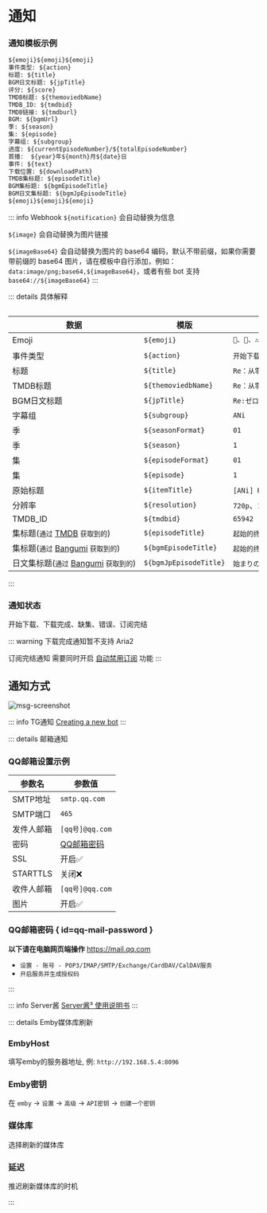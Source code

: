 # 通知

### 通知模板示例

```txt
${emoji}${emoji}${emoji}
事件类型: ${action}
标题: ${title}
BGM日文标题: ${jpTitle}
评分: ${score}
TMDB标题: ${themoviedbName}
TMDB_ID: ${tmdbid}
TMDB链接: ${tmdburl}
BGM: ${bgmUrl}
季: ${season}
集: ${episode}
字幕组: ${subgroup}
进度: ${currentEpisodeNumber}/${totalEpisodeNumber}
首播:  ${year}年${month}月${date}日
事件: ${text}
下载位置: ${downloadPath}
TMDB集标题: ${episodeTitle}
BGM集标题: ${bgmEpisodeTitle}
BGM日文集标题: ${bgmJpEpisodeTitle}
${emoji}${emoji}${emoji}
```

::: info Webhook
`${notification}` 会自动替换为信息

`${image}` 会自动替换为图片链接

`${imageBase64}` 会自动替换为图片的 base64 编码，默认不带前缀，如果你需要带前缀的 base64 图片，请在模板中自行添加，例如：`data:image/png;base64,${imageBase64}`，或者有些 bot 支持 `base64://${imageBase64}`
:::

::: details 具体解释

<div style="overflow-x: auto;">
<div style="width: 1200px;">

| 数据                                                   | 模版                     | 结果示例                                                                    |  
|------------------------------------------------------|------------------------|-------------------------------------------------------------------------|
| Emoji                                                | `${emoji}`             | `🎈、🎉、⚠、❌、🙌、🎊、🐟`                                                    |
| 事件类型                                                 | `${action}`            | `开始下载、下载完成、缺少集数、发生错误、OpenList上传通知、订阅完结、摸鱼检测`                            |
| 标题                                                   | `${title}`             | `Re：从零开始的异世界生活`                                                         |  
| TMDB标题                                               | `${themoviedbName}`    | `Re：从零开始的异世界生活`                                                         |  
| BGM日文标题                                              | `${jpTitle}`           | `Re:ゼロから始める異世界生活`                                                       |  
| 字幕组                                                  | `${subgroup}`          | `ANi`                                                                   |   
| 季                                                    | `${seasonFormat}`      | `01`                                                                    |   
| 季                                                    | `${season}`            | `1`                                                                     |  
| 集                                                    | `${episodeFormat}`     | `01`                                                                    |  
| 集                                                    | `${episode}`           | `1`                                                                     |  
| 原始标题                                                 | `${itemTitle}`         | `[ANi] Re：从零开始的异世界生活 第三季 - 01 [1080P][Baha][WEB-DL][AAC AVC][CHT][MP4]` |  
| 分辨率                                                  | `${resolution}`        | `720p`、`1080p`、`2160p`                                                  |
| TMDB_ID                                              | `${tmdbid}`            | `65942`                                                                 |
| 集标题(`通过` [TMDB](https://www.themoviedb.org/) `获取到的`) | `${episodeTitle}`      | `起始的终结与终结的起始`、`再会的魔女`、`从零开始的异世界生活`                                      |
| 集标题(`通过` [Bangumi](https://bgm.tv/) `获取到的`)          | `${bgmEpisodeTitle}`   | `起始的终结与终结的起始`、`再会的魔女`、`从零开始的异世界生活`                                      |
| 日文集标题(`通过` [Bangumi](https://bgm.tv/) `获取到的`)        | `${bgmJpEpisodeTitle}` | `始まりの終わりと終わりの始まり`、`再会の魔女`、`ゼロから始まる異世界生活`                                |

</div>
</div>
:::

### 通知状态

开始下载、下载完成、缺集、错误、订阅完结

::: warning
下载完成通知暂不支持 Aria2

订阅完结通知 需要同时开启 [自动禁用订阅](/config/basic/rss#自动禁用订阅) 功能
:::

## 通知方式

<img src="/screenshot/286fd4f8eb5e70a8664b2f63ef5f18ef-msg-screenshot.webp" alt="msg-screenshot" id="msg-screenshot">

::: info TG通知
[Creating a new bot](https://core.telegram.org/bots/features#botfather:~:text=and%20managing%20bots.-,Creating%20a%20new%20bot,-Use%20the%20/newbot)
:::

::: details 邮箱通知

### QQ邮箱设置示例

| 参数名      | 参数值                         |
|----------|-----------------------------|
| SMTP地址   | `smtp.qq.com`               |
| SMTP端口   | `465`                       |
| 发件人邮箱    | `[qq号]@qq.com`              |
| 密码       | [QQ邮箱密码](#qq-mail-password) |
| SSL      | 开启✅                         |
| STARTTLS | 关闭❌                         |
| 收件人邮箱    | `[qq号]@qq.com`              |
| 图片       | 开启✅                         |

### QQ邮箱密码 { id=qq-mail-password }

**以下请在电脑网页端操作** <https://mail.qq.com>

- `设置 - 账号 - POP3/IMAP/SMTP/Exchange/CardDAV/CalDAV服务`
- `开启服务并生成授权码`

:::

::: info Server酱
[Server酱³ 使用说明书](https://doc.sc3.ft07.com/)
:::

::: details Emby媒体库刷新

### EmbyHost

填写emby的服务器地址, 例: `http://192.168.5.4:8096`

### Emby密钥

在 `emby` -> `设置` -> `高级` -> `API密钥` -> `创建一个密钥`

### 媒体库

选择刷新的媒体库

### 延迟

推迟刷新媒体库的时机

:::
